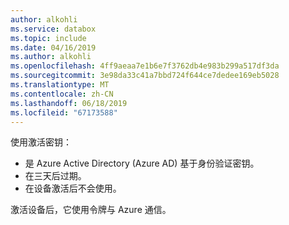 ```yaml
---
author: alkohli
ms.service: databox
ms.topic: include
ms.date: 04/16/2019
ms.author: alkohli
ms.openlocfilehash: 4ff9aeaa7e1b6e7f3762db4e983b299a517df3da
ms.sourcegitcommit: 3e98da33c41a7bbd724f644ce7dedee169eb5028
ms.translationtype: MT
ms.contentlocale: zh-CN
ms.lasthandoff: 06/18/2019
ms.locfileid: "67173588"
---
```

使用激活密钥：

- 是 Azure Active Directory (Azure AD) 基于身份验证密钥。
- 在三天后过期。
- 在设备激活后不会使用。

激活设备后，它使用令牌与 Azure 通信。